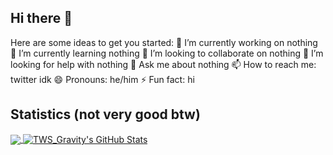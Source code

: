 ## Hi there 👋
Here are some ideas to get you started:
🔭 I’m currently working on nothing
🌱 I’m currently learning nothing
👯 I’m looking to collaborate on nothing
🤔 I’m looking for help with nothing
💬 Ask me about nothing
📫 How to reach me: twitter idk
😄 Pronouns: he/him
⚡ Fun fact: hi

## Statistics (not very good btw)
<a href="#stats">
  <img align="center" src="https://github-readme-stats.vercel.app/api/top-langs/?username=TWSGravity&hide=Makefile&theme=react">
</a>
<a href="#stats">
  <img align="center" src="https://github-readme-stats.vercel.app/api?username=TWSGravity&show_icons=true&line_height=33.5&count_private=true&theme=react" alt="TWS_Gravity's GitHub Stats">
</a>
